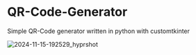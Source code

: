 # QR-Code-Generator
Simple QR-Code generator written in python with customtkinter


![2024-11-15-192529_hyprshot](https://github.com/user-attachments/assets/1dcbaf96-3a50-44f1-b259-0778828276a1)
